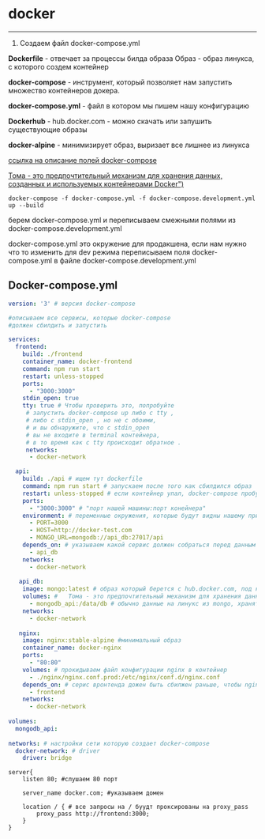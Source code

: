 # docker
***
1) Создаем файл docker-compose.yml

**Dockerfile** - отвечает за процессы билда образа
Образ - образ линукса, с которого создем контейнер

**docker-compose** - инструмент, который позволяет
нам запустить множество контейнеров докера.

**docker-compose.yml** - файл в котором мы
пишем нашу конфигурацию

**Dockerhub** - hub.docker.com - можно скачать или запушить существующие образы

**docker-alpine** - минимизирует образ, выризает все лишнее из линукса

[ ссылка на описание полей docker-compose ](https://docs.docker.com/compose/compose-file/compose-file-v3/#restart "docker-compose restart")

[ Тома - это предпочтительный механизм для хранения данных, созданных и используемых контейнерами Docker")](https://docs.docker.com/storage/volumes/ "docker volume")

``docker-compose -f docker-compose.yml -f docker-compose.development.yml up --build``

берем docker-compose.yml и переписываем смежными полями из docker-compose.development.yml

docker-compose.yml это окружение для продакшена, если нам нужно что то изменить для dev режима переписываем поля docker-compose.yml
в файле docker-compose.development.yml

## Docker-compose.yml

```docker-compose.yml
version: '3' # версия docker-compose

#описываем все сервисы, которые docker-compose
#должен сбилдить и запустить

services:
  frontend:
    build: ./frontend
    container_name: docker-frontend
    command: npm run start
    restart: unless-stopped
    ports:
      - "3000:3000"
    stdin_open: true
    tty: true # Чтобы проверить это, попробуйте
     # запустить docker-compose up либо с tty , 
     # либо с stdin_open , но не с обоими, 
     # и вы обнаружите, что с stdin_open 
     # вы не входите в terminal контейнера, 
     # в то время как с tty происходит обратное .
     networks:
      - docker-network

  api:
    build: ./api # ищем тут dockerfile
    command: npm run start # запускаем после того как сбилдился образ
    restart: unless-stopped # если контейнер упал, docker-compose пробует заново его запустить
    ports:
      - "3000:3000" # "порт нашей машины:порт конейнера"
    environment: # переменные окружения, которые будут видны нашему приложению
      - PORT=3000
      - HOST=http://docker-test.com
      - MONGO_URL=mongodb://api_db:27017/api
    depends_on: # указываем какой сервис должен собраться перед данным
      - api_db
    networks:
      - docker-network
      
   api_db:
    image: mongo:latest # образ который берется с hub.docker.com, под копотом тот же dockerfile который конфигурирует сервис
    volumes: #   Тома - это предпочтительный механизм для хранения данных, созданных и используемых контейнерами Docker, данные храняться вне #контейнер
      - mongodb_api:/data/db # обычно данные на линукс из mongo, хранятся по этому пути, мы будем брать их оттуда и прокидывать в контейнер
    networks:
      - docker-network
      
   nginx:
    image: nginx:stable-alpine #минимальный образ 
    container_name: docker-nginx
    ports: 
      - "80:80"
    volumes: # прокидываем файл конфигурации nginx в контейнер
      - ./nginx/nginx.conf.prod:/etc/nginx/conf.d/nginx.conf
    depends_on: # серис вронтенда дожен быть сбилжен раньше, чтобы nginx смог проксировать запросы
      - frontend
    networks:
      - docker-network
      
volumes:
  mongodb_api:
  
networks: # настройки сети которую создает docker-compose
  docker-network: # driver
    driver: bridge

```


```nginx
server{
    listen 80; #слушаем 80 порт

    server_name docker.com; #указываем домен

    location / { # все запросы на / буудт проксированы на proxy_pass
        proxy_pass http://frontend:3000;
    }
}
```
